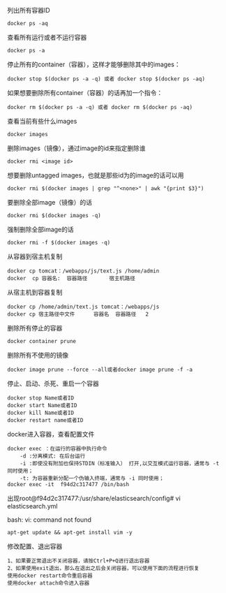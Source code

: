 
列出所有容器ID

```
docker ps -aq
```

查看所有运行或者不运行容器

```
docker ps -a
```

停止所有的container（容器），这样才能够删除其中的images：

```
docker stop $(docker ps -a -q) 或者 docker stop $(docker ps -aq)
```

如果想要删除所有container（容器）的话再加一个指令：

```
docker rm $(docker ps -a -q) 或者 docker rm $(docker ps -aq)
```

查看当前有些什么images

```
docker images
```

删除images（镜像），通过image的id来指定删除谁

```
docker rmi <image id>
```

想要删除untagged images，也就是那些id为的image的话可以用

```
docker rmi $(docker images | grep "^<none>" | awk "{print $3}")
```

要删除全部image（镜像）的话

```
docker rmi $(docker images -q)
```

强制删除全部image的话

```
docker rmi -f $(docker images -q)
```

从容器到宿主机复制

```
docker cp tomcat：/webapps/js/text.js /home/admin
docker  cp 容器名:  容器路径       宿主机路径
```

从宿主机到容器复制

```
docker cp /home/admin/text.js tomcat：/webapps/js
docker cp 宿主路径中文件      容器名  容器路径   2
```

删除所有停止的容器

```
docker container prune
```

删除所有不使用的镜像

```
docker image prune --force --all或者docker image prune -f -a
```

停止、启动、杀死、重启一个容器

```
docker stop Name或者ID
docker start Name或者ID
docker kill Name或者ID
docker restart name或者ID
```

docker进入容器，查看配置文件

```
docker exec ：在运行的容器中执行命令
    -d :分离模式: 在后台运行
    -i :即使没有附加也保持STDIN（标准输入） 打开,以交互模式运行容器，通常与 -t 同时使用；
    -t: 为容器重新分配一个伪输入终端，通常与 -i 同时使用；
docker exec -it  f94d2c317477 /bin/bash
```

出现root@f94d2c317477:/usr/share/elasticsearch/config\# vi elasticsearch.yml

bash: vi: command not found

```
apt-get update && apt-get install vim -y
```

修改配置、退出容器

```
1、如果要正常退出不关闭容器，请按Ctrl+P+Q进行退出容器
2、如果使用exit退出，那么在退出之后会关闭容器，可以使用下面的流程进行恢复
使用docker restart命令重启容器
使用docker attach命令进入容器
```

